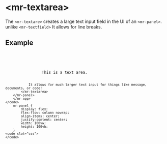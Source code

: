 # &lt;mr-textarea&gt;

The `<mr-textare>` creates a large text input field in the UI of an `<mr-panel>`. unlike `<mr-textfield>` It allows for line breaks.

## Example

<!-- ```html
<mr-app>
    <mr-panel id="panel">
        <mr-textarea id="input">
        This is a text area.

        It allows for much larger text input for things like message, documents, or code!
        </mr-textarea>
    </mr-panel>
</mr-app>
``` -->

<inline-repl editor-height="280">
    <code slot="html">
        <mr-app>
           <mr-panel id="panel">
            <mr-textarea id="input">
                This is a text area.

                It allows for much larger text input for things like message, documents, or code!
            </mr-textarea>
        </mr-panel>
        </mr-app>
    </code>
        mr-panel {
            display: flex;
            flex-flow: column nowrap;
            align-items: center;
            justify-content: center;
            width: 100vw;
            height: 100vh;
        }
    <code slot="css">
    </code>
</inline-repl>
